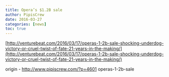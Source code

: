 ```yaml
---
title: Opera’s $1.2B sale
author: PipisCrew
date: 2016-03-27
categories: [news]
toc: true
---
```


[http://venturebeat.com/2016/03/17/operas-1-2b-sale-shocking-underdog-victory-or-cruel-twist-of-fate-21-years-in-the-making/](http://venturebeat.com/2016/03/17/operas-1-2b-sale-shocking-underdog-victory-or-cruel-twist-of-fate-21-years-in-the-making/)

origin - http://www.pipiscrew.com/?p=4601 operas-1-2b-sale